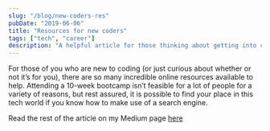 ```yaml
---
slug: "/blog/new-coders-res"
pubDate: "2019-06-06"
title: "Resources for new coders"
tags: ["tech", "career"]
description: "A helpful article for those thinking about getting into coding"
---
```


For those of you who are new to coding (or just curious about whether or not it’s for you), there are so many incredible online resources available to help. Attending a 10-week bootcamp isn’t feasible for a lot of people for a variety of reasons, but rest assured, it is possible to find your place in this tech world if you know how to make use of a search engine.

Read the rest of the article on my Medium page [here](https://blog.usejournal.com/my-rocky-relationship-with-math-51a3021d9230)
